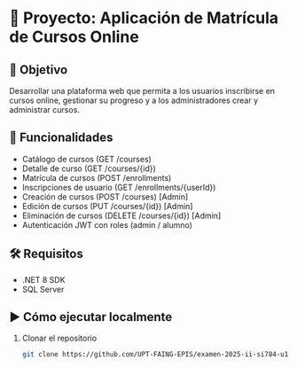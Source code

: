 # 📘 Proyecto: Aplicación de Matrícula de Cursos Online

## 🎯 Objetivo
Desarrollar una plataforma web que permita a los usuarios inscribirse en cursos online, gestionar su progreso y a los administradores crear y administrar cursos.

## 🚀 Funcionalidades
- Catálogo de cursos (GET /courses)
- Detalle de curso (GET /courses/{id})
- Matrícula de cursos (POST /enrollments)
- Inscripciones de usuario (GET /enrollments/{userId})
- Creación de cursos (POST /courses) [Admin]
- Edición de cursos (PUT /courses/{id}) [Admin]
- Eliminación de cursos (DELETE /courses/{id}) [Admin]
- Autenticación JWT con roles (admin / alumno)

## 🛠️ Requisitos
- .NET 8 SDK
- SQL Server

## ▶️ Cómo ejecutar localmente
1. Clonar el repositorio  
   ```bash
   git clone https://github.com/UPT-FAING-EPIS/examen-2025-ii-si784-u1-dennisdhm7.git